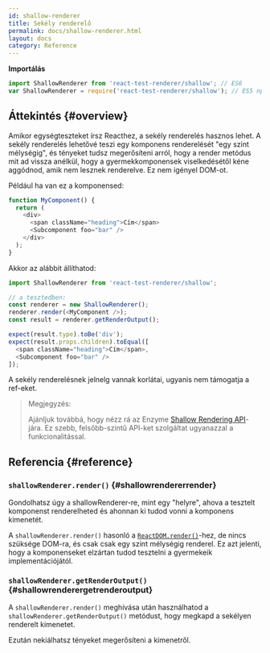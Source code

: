 ```yaml
---
id: shallow-renderer
title: Sekély renderelő
permalink: docs/shallow-renderer.html
layout: docs
category: Reference
---
```


**Importálás**

```javascript
import ShallowRenderer from 'react-test-renderer/shallow'; // ES6
var ShallowRenderer = require('react-test-renderer/shallow'); // ES5 npm-mel
```

## Áttekintés {#overview}

Amikor egységteszteket írsz Reacthez, a sekély renderelés hasznos lehet. A sekély renderelés lehetővé teszi egy komponens renderelését "egy szint mélységig", és tényeket tudsz megerősíteni arról, hogy a render metódus mit ad vissza anélkül, hogy a gyermekkomponensek viselkedésétől kéne aggódnod, amik nem lesznek renderelve. Ez nem igényel DOM-ot.

Például ha van ez a komponensed:

```javascript
function MyComponent() {
  return (
    <div>
      <span className="heading">Cím</span>
      <Subcomponent foo="bar" />
    </div>
  );
}
```

Akkor az alábbit állíthatod:

```javascript
import ShallowRenderer from 'react-test-renderer/shallow';

// a tesztedben:
const renderer = new ShallowRenderer();
renderer.render(<MyComponent />);
const result = renderer.getRenderOutput();

expect(result.type).toBe('div');
expect(result.props.children).toEqual([
  <span className="heading">Cím</span>,
  <Subcomponent foo="bar" />
]);
```

A sekély renderelésnek jelnelg vannak korlátai, ugyanis nem támogatja a ref-eket.

> Megjegyzés:
>
> Ajánljuk továbbá, hogy nézz rá az Enzyme [Shallow Rendering API](https://airbnb.io/enzyme/docs/api/shallow.html)-jára. Ez szebb, felsőbb-szintű API-ket szolgáltat ugyanazzal a funkcionalitással.

## Referencia {#reference}

### `shallowRenderer.render()` {#shallowrendererrender}

Gondolhatsz úgy a shallowRenderer-re, mint egy "helyre", ahova a tesztelt komponenst renderelheted és ahonnan ki tudod vonni a komponens kimenetét.

A `shallowRenderer.render()` hasonló a [`ReactDOM.render()`](/docs/react-dom.html#render)-hez, de nincs szüksége DOM-ra, és csak csak egy szint mélységig renderel. Ez azt jelenti, hogy a komponenseket elzártan tudod tesztelni a gyermekeik implementációjától.

### `shallowRenderer.getRenderOutput()` {#shallowrenderergetrenderoutput}

A `shallowRenderer.render()` meghívása után használhatod a `shallowRenderer.getRenderOutput()` metódust, hogy megkapd a sekélyen renderelt kimenetet.

Ezután nekiálhatsz tényeket megerősíteni a kimenetről.
